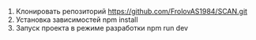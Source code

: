 1. Клонировать репозиторий 
https://github.com/FrolovAS1984/SCAN.git
2. Установка зависимостей
npm install
3. Запуск проекта в режиме разработки
npm run dev